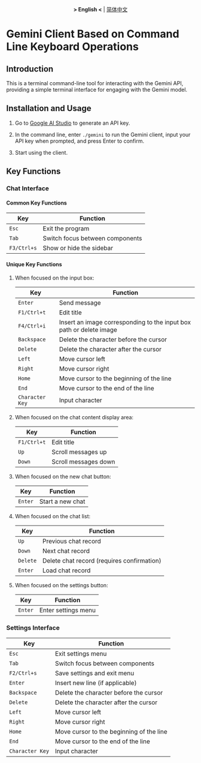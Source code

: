 <div align="center">

**&gt; English &lt;** | [简体中文](README_zh.md)

</div>

# Gemini Client Based on Command Line Keyboard Operations

## Introduction

This is a terminal command-line tool for interacting with the Gemini API, providing a simple terminal interface for engaging with the Gemini model.

## Installation and Usage

1. Go to [Google AI Studio](https://aistudio.google.com/app/apikey) to generate an API key.

2. In the command line, enter `./gemini` to run the Gemini client, input your API key when prompted, and press Enter to confirm.

3. Start using the client.

## Key Functions

### Chat Interface

#### Common Key Functions

| Key     | Function                     |
|---------|------------------------------|
| `Esc`   | Exit the program             |
| `Tab`   | Switch focus between components |
| `F3/Ctrl+s` | Show or hide the sidebar     |

#### Unique Key Functions

1. When focused on the input box:

    | Key          | Function                              |
    |--------------|---------------------------------------|
    | `Enter`      | Send message                          |
    | `F1/Ctrl+t`  | Edit title                            |
    | `F4/Ctrl+i`  | Insert an image corresponding to the input box path or delete image |
    | `Backspace`  | Delete the character before the cursor |
    | `Delete`     | Delete the character after the cursor |
    | `Left`       | Move cursor left                      |
    | `Right`      | Move cursor right                     |
    | `Home`       | Move cursor to the beginning of the line |
    | `End`        | Move cursor to the end of the line   |
    | `Character Key` | Input character                    |

2. When focused on the chat content display area:

    | Key     | Function                      |
    |---------|-------------------------------|
    | `F1/Ctrl+t` | Edit title                  |
    | `Up`    | Scroll messages up            |
    | `Down`  | Scroll messages down          |

3. When focused on the new chat button:

    | Key     | Function                      |
    |---------|-------------------------------|
    | `Enter` | Start a new chat              |

4. When focused on the chat list:

    | Key     | Function                      |
    |---------|-------------------------------|
    | `Up`    | Previous chat record          |
    | `Down`  | Next chat record              |
    | `Delete` | Delete chat record (requires confirmation) |
    | `Enter` | Load chat record               |

5. When focused on the settings button:

    | Key     | Function                      |
    |---------|-------------------------------|
    | `Enter` | Enter settings menu            |

### Settings Interface

| Key     | Function                      |
|---------|-------------------------------|
| `Esc`   | Exit settings menu            |
| `Tab`   | Switch focus between components |
| `F2/Ctrl+s` | Save settings and exit menu |
| `Enter` | Insert new line (if applicable) |
| `Backspace` | Delete the character before the cursor |
| `Delete` | Delete the character after the cursor |
| `Left`   | Move cursor left              |
| `Right`  | Move cursor right             |
| `Home`   | Move cursor to the beginning of the line |
| `End`    | Move cursor to the end of the line |
| `Character Key` | Input character        |
